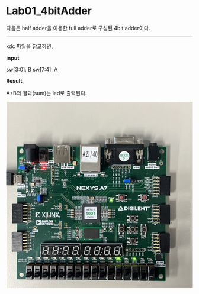 # Lab01_4bitAdder
다음은 half adder을 이용한 full adder로 구성된 4bit adder이다.

***
xdc 파일을 참고하면,


**input**

sw[3:0]: B
sw[7:4]: A

**Result**

A+B의 결과(sum)는 led로 출력된다.


<img src="./Lab01_4bitAdder.jpg">
